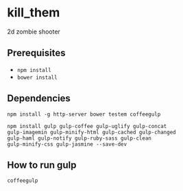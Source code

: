 kill_them
=========

2d zombie shooter

Prerequisites
---------
* `npm install`
* `bower install`

Dependencies
---------
`npm install -g http-server bower testem coffeegulp`
```
npm install gulp gulp-coffee gulp-uglify gulp-concat
gulp-imagemin gulp-minify-html gulp-cached gulp-changed
gulp-haml gulp-notify gulp-ruby-sass gulp-clean
gulp-minify-css gulp-jasmine --save-dev
```

How to run gulp
---------
```
coffeegulp
```
